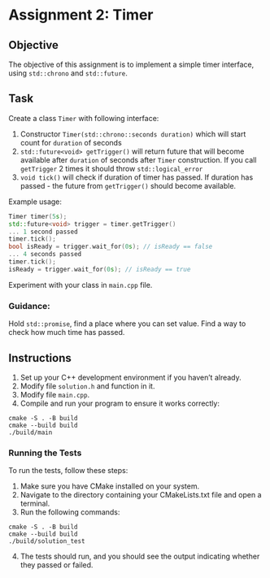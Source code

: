 # Assignment 2: Timer

## Objective
The objective of this assignment is to implement a simple timer interface, using `std::chrono` and `std::future`.

## Task
Create a class `Timer` with following interface:

1. Constructor `Timer(std::chrono::seconds duration)` which will start count for `duration` of seconds
2. `std::future<void> getTrigger()` will return future that will become available after `duration` of seconds after `Timer` construction. If you call `getTrigger` 2 times it should throw `std::logical_error`
3. `void tick()` will check if duration of timer has passed. If duration has passed - the future from `getTrigger()` should become available.

Example usage:
```cpp
Timer timer(5s);
std::future<void> trigger = timer.getTrigger() 
... 1 second passed
timer.tick();
bool isReady = trigger.wait_for(0s); // isReady == false
... 4 seconds passed
timer.tick();
isReady = trigger.wait_for(0s); // isReady == true
```

Experiment with your class in `main.cpp` file.

### Guidance:

Hold `std::promise`, find a place where you can set value. Find a way to check how much time has passed.

## Instructions
1. Set up your C++ development environment if you haven’t already.
2. Modify file `solution.h` and function in it.
3. Modify file `main.cpp`.
4. Compile and run your program to ensure it works correctly:
```shell
cmake -S . -B build
cmake --build build
./build/main
```

### Running the Tests
To run the tests, follow these steps:

1. Make sure you have CMake installed on your system.
2. Navigate to the directory containing your CMakeLists.txt file and open a terminal.
3. Run the following commands:
```shell
cmake -S . -B build
cmake --build build
./build/solution_test
```
4. The tests should run, and you should see the output indicating whether they passed or failed.

